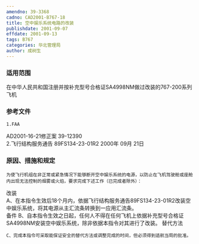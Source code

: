 ```yaml
---
amendno: 39-3368  
cadno: CAD2001-B767-18  
title: 空中娱乐系统电路的改装  
publishdate: 2001-09-07  
effdate: 2001-09-13  
tags: B767  
categories: 华北管理局  
author: 成树生  
---
```

  
### 适用范围  
在中华人民共和国注册并按补充型号合格证SA4998NM做过改装的767-200系列飞机  
  
<!--more-->  
### 参考文件  
    1.FAA  
AD2001-16-21修正案 39-12390  
    2.飞行结构服务通告 89FS134-23-01R2  2000年 09月 21日  
  
### 原因、措施和规定  
    为使飞行机组在非正常或紧急情况下能够断开空中娱乐系统的电源，以防止在飞机驾驶舱或座舱内出现无法控制的烟雾或火焰，要求完成下述工作（已完成者除外）：  
改装  
    A、在本指令生效后18个月内，依据飞行结构服务通告89FS134-23-01R2改装空中娱乐系统，将其电源从主汇流条转换到一应用汇流条。  
备件     B、自本指令生效之日起，任何人不得在任何飞机上依据补充型号合格证SA4998NM安装空中娱乐系统，除非依据本指令对其进行了改装。    替代方法  
  
    C、完成本指令可采取能保证安全的替代方法或调整完成的时间，但必须得到适航当局的批准。  

